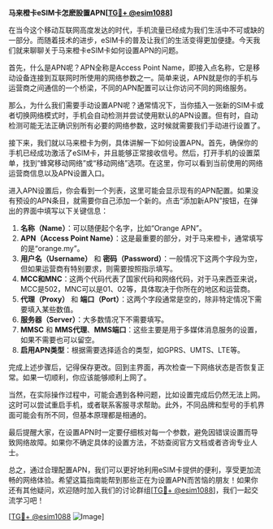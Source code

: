 **马来橙卡eSIM卡怎麽設置APN[[TG💪+ @esim1088](https://t.me/s/esim1088)]**

在当今这个移动互联网高度发达的时代，手机流量已经成为我们生活中不可或缺的一部分。而随着技术的进步，eSIM卡的普及让我们的生活变得更加便捷。今天我们就来聊聊关于马来橙卡eSIM卡如何设置APN的问题。

首先，什么是APN呢？APN全称是Access Point Name，即接入点名称，它是移动设备连接到互联网时所使用的网络参数之一。简单来说，APN就是你的手机与运营商之间通信的一个桥梁，不同的APN配置可以让你访问不同的网络服务。

那么，为什么我们需要手动设置APN呢？通常情况下，当你插入一张新的SIM卡或者切换网络模式时，手机会自动检测并尝试使用默认的APN设置。但有时，自动检测可能无法正确识别所有必要的网络参数，这时候就需要我们手动进行设置了。

接下来，我们就以马来橙卡为例，具体讲解一下如何设置APN。首先，确保你的手机已经成功激活了eSIM卡，并且能够正常接收信号。然后，打开手机的设置菜单，找到“蜂窝移动网络”或“移动网络”选项。在这里，你可以看到当前使用的网络运营商信息以及APN设置入口。

进入APN设置后，你会看到一个列表，这里可能会显示现有的APN配置。如果没有预设的APN条目，就需要你自己添加一个新的。点击“添加新APN”按钮，在弹出的界面中填写以下关键信息：

1. **名称（Name）**：可以随便起个名字，比如“Orange APN”。
2. **APN（Access Point Name）**：这是最重要的部分，对于马来橙卡，通常填写的是“orange.my”。
3. **用户名（Username）** 和 **密码（Password）**：一般情况下这两个字段为空，但如果运营商有特别要求，则需要按照指示填写。
4. **MCC和MNC**：这两个代码代表了国家代码和网络代码，对于马来西亚来说，MCC是502，MNC可以是01、02等，具体取决于你所在的地区和运营商。
5. **代理（Proxy）** 和 **端口（Port）**：这两个字段通常是空的，除非特定情况下需要填入某些数值。
6. **服务器（Server）**：大多数情况下不需要填写。
7. **MMSC** 和 **MMS代理**、**MMS端口**：这些主要是用于多媒体消息服务的设置，如果不需要也可以留空。
8. **启用APN类型**：根据需要选择适合的类型，如GPRS、UMTS、LTE等。

完成上述步骤后，记得保存更改。回到主界面，再次检查一下网络状态是否恢复正常。如果一切顺利，你应该能够顺利上网了。

当然，在实际操作过程中，可能会遇到各种问题，比如设置完成后仍然无法上网。这时可以尝试重启手机，或者联系客服寻求帮助。此外，不同品牌和型号的手机界面可能会有所不同，但基本原理都是相通的。

最后提醒大家，在设置APN时一定要仔细核对每一个参数，避免因错误设置而导致网络故障。如果你不确定具体的设置方法，不妨查阅官方文档或者咨询专业人士。

总之，通过合理配置APN，我们可以更好地利用eSIM卡提供的便利，享受更加流畅的网络体验。希望这篇指南能帮到那些正在为设置APN而苦恼的朋友！如果你还有其他疑问，欢迎随时加入我们的讨论群组[[TG💪+ @esim1088](https://t.me/s/esim1088)]，我们一起交流学习吧！

[[TG💪+ @esim1088](https://t.me/s/esim1088) ![Image](https://i.postimg.cc/4NQfJmqS/Snipaste-2025-05-13-00-14-12.png)]